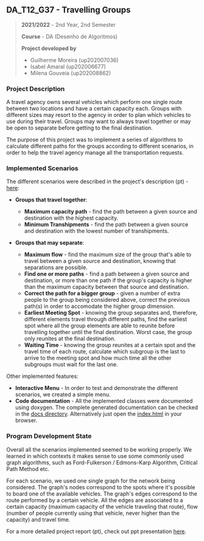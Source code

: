## DA_T12_G37 - Travelling Groups 

> **2021/2022** - 2nd Year, 2nd Semester
> 
> **Course** - DA (Desenho de Algoritmos)
> 
> **Project developed by**
> - Guilherme Moreira (up202007036)
> - Isabel Amaral (up202006677)
> - Milena Gouveia (up202008862)

### Project Description

A travel agency owns several vehicles which perform one single route between two locations and have a certain capacity each. Groups with different sizes may resort to the agency in order to plan which vehicles to use during their travel. Groups may want to always travel together or may be open to separate before getting to the final destination.

The purpose of this project was to implement a series of algorithms to calculate different paths for the groups according to different scenarios, in order to help the travel agency manage all the transportation requests. 

### Implemented Scenarios

The different scenarios were described in the project's description (pt) - [here](./docs/project-description.pdf):

- **Groups that travel together**:
    - **Maximum capacity path** - find the path between a given source and destination with the highest capacity.
    - **Minimum Transhipments** - find the path between a given source and destination with the lowest number of transhipments.

- **Groups that may separate**:
    - **Maximum flow** - find the maximum size of the group that's able to travel between a given source and destination, knowing that separations are possible.
    - **Find one or more paths** - find a path between a given source and destination, or more than one path if the group's capacity is higher than the maximum capacity between that source and destination.
    - **Correct the path for a bigger group** - given a number of extra people to the group being considered above, correct the previous path(s) in order to accomodate the higher group dimension.
    - **Earliest Meeting Spot** - knowing the group separates and, therefore, different elements travel through different paths, find the earliest spot where all the group elements are able to reunite before travelling together until the final destination. Worst case, the group only reunites at the final destination.
    - **Waiting Time** - knowing the group reunites at a certain spot and the travel time of each route, calculate which subgroup is the last to arrive to the meeting spot and how much time all the other subgroups must wait for the last one.

Other implemented features:

- **Interactive Menu** - In order to test and demonstrate the different scenarios, we created a simple menu.
- **Code documentation** - All the implemented classes were documented using doxygen. The complete generated documentation can be checked in the [docs directory](./docs/output/html/). Alternatively just open the [index.html](./docs/output/html/index.html) in your browser.

### Program Development State

Overall all the scenarios implemented seemed to be working properly. We learned in which contexts it makes sense to use some commonly used graph algorithms, such as Ford-Fulkerson / Edmons-Karp Algorithm, Critical Path Method etc.

For each scenario, we used one single graph for the network being considered. The graph's nodes correspond to the spots where it's possible to board one of the available vehicles. The graph's edges correspond to the route performed by a certain vehicle. All the edges are associated to a certain capacity (maximum capacity of the vehicle traveling that route), flow (number of people currently using that vehicle, never higher than the capacity) and travel time.

For a more detailed project report (pt), check out ppt presentation [here](./docs/presentation.pdf).
